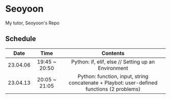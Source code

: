 # Seoyoon
My tutor, Seoyoon's Repo

## Schedule

|   Date   |      Time     |                                          Contents                                          |
|:--------:|:-------------:|:------------------------------------------------------------------------------------------:|
| 23.04.06 | 19:45 ~ 20:50 |                     Python: if, elif, else // Setting up an Environment                    |
| 23.04.13 | 20:05 ~ 21:05 | Python: function, input, string concatenate + Playbot: user-defined functions (2 problems) |